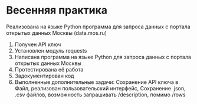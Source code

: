 # Весенняя практика
Реализована на языке Python программа для запроса данных с портала открытых данных Москвы (data.mos.ru)
1. Получен API ключ
2. Установлен модуль requests
3. Написана программа на языке Python для запроса данных с портала открытых данных Москвы
4. Протестирована её работа
5. Задокументирован код
6. Выполненные дополнительные задачи: Сохранение API ключа в Файл, реализован пользовательский интерфейс, Сохранение .json, .csv файлов, возможность запрашивать /description, помимо /rows
